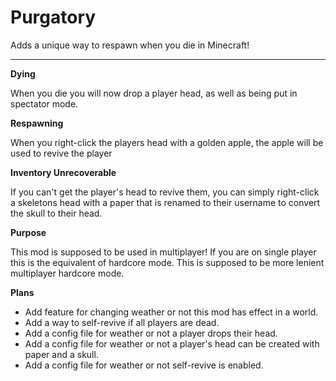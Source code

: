 # Purgatory

Adds a unique way to respawn when you die in Minecraft!

****

**Dying** 

When you die you will now drop a player head, as well as being put in spectator mode.

**Respawning**

When you right-click the players head with a golden apple, the apple will be used to revive the player

**Inventory Unrecoverable**

If you can't get the player's head to revive them, you can simply right-click a skeletons
head with a paper that is renamed to their username to convert the skull to their head.

**Purpose**

This mod is supposed to be used in multiplayer! If you are on single player this is the equivalent of hardcore mode.
This is supposed to be more lenient multiplayer hardcore mode.

**Plans**

 - Add feature for changing weather or not this mod has effect in a world.
 - Add a way to self-revive if all players are dead.
 - Add a config file for weather or not a player drops their head.
 - Add a config file for weather or not a player's head can be created with paper and a skull.
 - Add a config file for weather or not self-revive is enabled.
